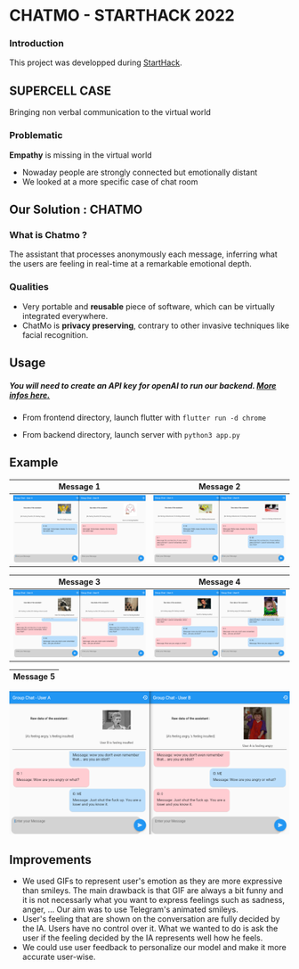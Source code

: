 # CHATMO - STARTHACK 2022

### Introduction
This project was developped during [StartHack](https://www.starthack.eu/program). 

## SUPERCELL CASE

Bringing non verbal communication to the virtual world

### Problematic
**Empathy** is missing in the virtual world
- Nowaday people are strongly connected but emotionally distant
- We looked at a more specific case of chat room

## Our Solution : CHATMO

### What is Chatmo ?
The assistant that processes anonymously each message, inferring what the users are feeling in real-time at a remarkable emotional depth. 

### Qualities
- Very portable and **reusable** piece of software, which can be virtually integrated everywhere.
- ChatMo is **privacy preserving**, contrary to other invasive techniques like facial recognition.

## Usage

##### You will need to create an API key for openAI to run our backend. [More infos here.](https://beta.openai.com/overview)

- From frontend directory, launch flutter with `flutter run -d chrome`

- From backend directory, launch server with `python3 app.py`


## Example

Message 1             |  Message 2
:-------------------------:|:-------------------------:
![conversation 1](preview/Conv1.png) |  ![conversation 2](preview/Conv2.png)

Message 3            |  Message 4
:-------------------------:|:-------------------------:
![conversation 3](preview/Conv3.png) | ![conversation 4](preview/Conv4.png)

Message 5 |
:-------------------------:|
![conversation 5](preview/Conv5.png)

## Improvements

- We used GIFs to represent user's emotion as they are more expressive than smileys. The main drawback is that GIF are always a bit funny and it is not necessarly what you want to express feelings such as sadness, anger, ... Our aim was to use Telegram's animated smileys.
- User's feeling that are shown on the conversation are fully decided by the IA. Users have no control over it. What we wanted to do is ask the user if the feeling decided by the IA represents well how he feels. 
- We could use user feedback to personalize our model and make it more accurate user-wise.
